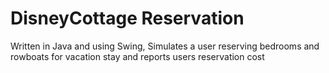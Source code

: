 # DisneyCottage Reservation
Written in Java and using Swing, Simulates a user reserving bedrooms and rowboats for vacation stay and reports users reservation cost 
